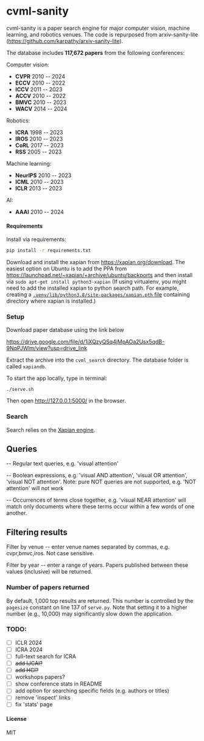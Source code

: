 # cvml-sanity

cvml-sanity is a paper search engine for major computer vision, machine learning, and robotics venues. The code is repurposed from arxiv-sanity-lite (https://github.com/karpathy/arxiv-sanity-lite).

The database includes **117,672 papers** from the following conferences:

Computer vision: 
- **CVPR** 2010 -- 2024
- **ECCV** 2010 -- 2022
- **ICCV** 2011 -- 2023
- **ACCV** 2010 -- 2022
- **BMVC** 2010 -- 2023
- **WACV** 2014 -- 2024
  
Robotics:
- **ICRA** 1998 -- 2023
- **IROS** 2010 -- 2023
- **CoRL** 2017 -- 2023
- **RSS**  2005 -- 2023

Machine learning:
- **NeurIPS** 2010 -- 2023
- **ICML** 2010 -- 2023
- **ICLR** 2013 -- 2023

AI:
- **AAAI** 2010 -- 2024

#### Requirements

Install via requirements:

```bash
pip install -r requirements.txt
```

Download and install the xapian from https://xapian.org/download. The easiest option on Ubuntu is to add the PPA from https://launchpad.net/~xapian/+archive/ubuntu/backports and then install via `sudo apt-get install python3-xapian`
(If using virtualenv, you might need to add the installed xapian to python search path. For example, creating a [`.venv/lib/python3.8/site-packages/xapian.pth` file](https://docs.python.org/3.11/library/site.html) containing directory where xapian is installed.)

### Setup
Download paper database using the link below

https://drive.google.com/file/d/1iXQzyQSq4jMpAOa2Usx5qdB-9NqPJWlm/view?usp=drive_link

Extract the archive into the `cvml_search` directory. The database folder is called `xapiandb`.

To start the app locally, type in terminal:

```
./serve.sh
```

Then open http://127.0.0.1:5000/ in the browser.

### Search

Search relies on the [Xapian engine](https://xapian.org/).

## Queries

-- Regular text queries, e.g. 'visual attention'

-- Boolean expressions, e.g. 'visual AND attention', 'visual OR attention', 'visual NOT attention'. Note: pure NOT queries are not supported, e.g. 'NOT attention' will not work

-- Occurrences of terms close together, e.g. 'visual NEAR attention' will match only documents where these terms occur within a few words of one another.

## Filtering results

Filter by venue -- enter venue names separated by commas, e.g. cvpr,bmvc,iros. Not case sensitive.

Filter by year -- enter a range of years. Papers published between these values (inclusive) will be returned.

### Number of papers returned

By default, 1,000 top results are returned. This number is controlled by the `pagesize` constant on line 137 of `serve.py`. Note that setting it to a higher number (e.g., 10,000) may significantly slow down the application.

### TODO: 
- [ ] ICLR 2024
- [ ] ICRA 2024
- [ ] full-text search for ICRA
- [ ] ~~add IJCAI?~~
- [ ] ~~add HCI?~~
- [ ] workshops papers? 
- [ ] show conference stats in README
- [ ] add option for searching specific fields (e.g. authors or titles)
- [ ] remove 'inspect' links
- [ ] fix 'stats' page

#### License

MIT
